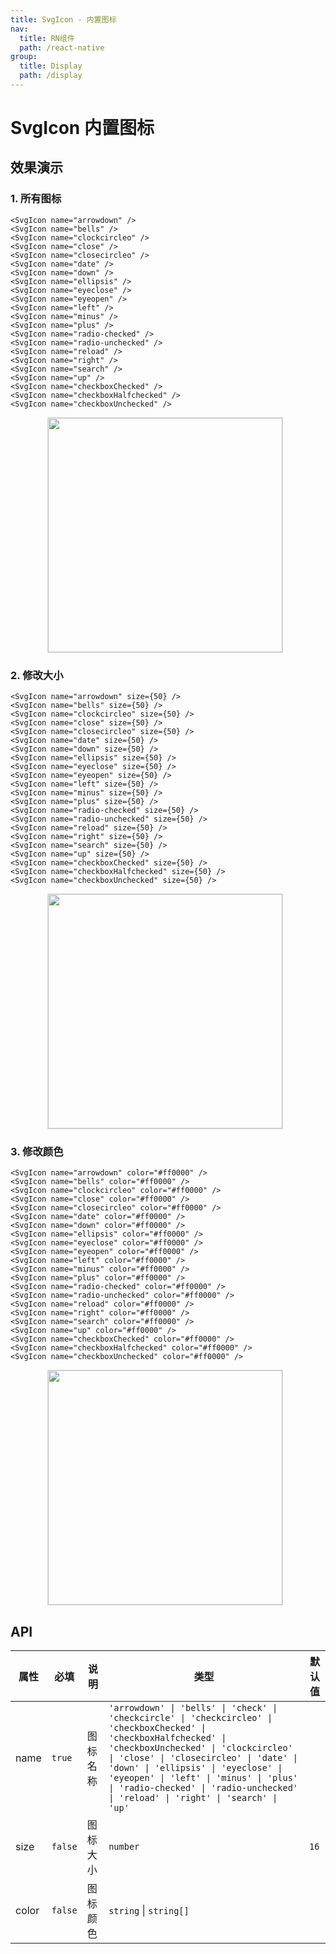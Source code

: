 ```yaml
---
title: SvgIcon - 内置图标
nav:
  title: RN组件
  path: /react-native
group:
  title: Display
  path: /display
---
```


# SvgIcon 内置图标

## 效果演示

### 1. 所有图标

```tsx | pure
<SvgIcon name="arrowdown" />
<SvgIcon name="bells" />
<SvgIcon name="clockcircleo" />
<SvgIcon name="close" />
<SvgIcon name="closecircleo" />
<SvgIcon name="date" />
<SvgIcon name="down" />
<SvgIcon name="ellipsis" />
<SvgIcon name="eyeclose" />
<SvgIcon name="eyeopen" />
<SvgIcon name="left" />
<SvgIcon name="minus" />
<SvgIcon name="plus" />
<SvgIcon name="radio-checked" />
<SvgIcon name="radio-unchecked" />
<SvgIcon name="reload" />
<SvgIcon name="right" />
<SvgIcon name="search" />
<SvgIcon name="up" />
<SvgIcon name="checkboxChecked" />
<SvgIcon name="checkboxHalfchecked" />
<SvgIcon name="checkboxUnchecked" />
```

<center>
  <figure>
    <img
      src="https://td-dev-public.oss-cn-hangzhou.aliyuncs.com/maoyes-app/1644811316900828860.png"
      style="width: 375px; margin-right: 10px; border: 1px solid #ddd;"
    />
  </figure>
</center>

### 2. 修改大小

```tsx | pure
<SvgIcon name="arrowdown" size={50} />
<SvgIcon name="bells" size={50} />
<SvgIcon name="clockcircleo" size={50} />
<SvgIcon name="close" size={50} />
<SvgIcon name="closecircleo" size={50} />
<SvgIcon name="date" size={50} />
<SvgIcon name="down" size={50} />
<SvgIcon name="ellipsis" size={50} />
<SvgIcon name="eyeclose" size={50} />
<SvgIcon name="eyeopen" size={50} />
<SvgIcon name="left" size={50} />
<SvgIcon name="minus" size={50} />
<SvgIcon name="plus" size={50} />
<SvgIcon name="radio-checked" size={50} />
<SvgIcon name="radio-unchecked" size={50} />
<SvgIcon name="reload" size={50} />
<SvgIcon name="right" size={50} />
<SvgIcon name="search" size={50} />
<SvgIcon name="up" size={50} />
<SvgIcon name="checkboxChecked" size={50} />
<SvgIcon name="checkboxHalfchecked" size={50} />
<SvgIcon name="checkboxUnchecked" size={50} />
```

<center>
  <figure>
    <img
      src="https://td-dev-public.oss-cn-hangzhou.aliyuncs.com/maoyes-app/1644811378389797518.png"
      style="width: 375px; margin-right: 10px; border: 1px solid #ddd;"
    />
  </figure>
</center>

### 3. 修改颜色

```tsx | pure
<SvgIcon name="arrowdown" color="#ff0000" />
<SvgIcon name="bells" color="#ff0000" />
<SvgIcon name="clockcircleo" color="#ff0000" />
<SvgIcon name="close" color="#ff0000" />
<SvgIcon name="closecircleo" color="#ff0000" />
<SvgIcon name="date" color="#ff0000" />
<SvgIcon name="down" color="#ff0000" />
<SvgIcon name="ellipsis" color="#ff0000" />
<SvgIcon name="eyeclose" color="#ff0000" />
<SvgIcon name="eyeopen" color="#ff0000" />
<SvgIcon name="left" color="#ff0000" />
<SvgIcon name="minus" color="#ff0000" />
<SvgIcon name="plus" color="#ff0000" />
<SvgIcon name="radio-checked" color="#ff0000" />
<SvgIcon name="radio-unchecked" color="#ff0000" />
<SvgIcon name="reload" color="#ff0000" />
<SvgIcon name="right" color="#ff0000" />
<SvgIcon name="search" color="#ff0000" />
<SvgIcon name="up" color="#ff0000" />
<SvgIcon name="checkboxChecked" color="#ff0000" />
<SvgIcon name="checkboxHalfchecked" color="#ff0000" />
<SvgIcon name="checkboxUnchecked" color="#ff0000" />
```

<center>
  <figure>
    <img
      src="https://td-dev-public.oss-cn-hangzhou.aliyuncs.com/maoyes-app/1644811418530083524.png"
      style="width: 375px; margin-right: 10px; border: 1px solid #ddd;"
    />
  </figure>
</center>

## API

| 属性 | 必填 | 说明 | 类型 | 默认值 |
| --- | --- | --- | --- | --- |
| name | `true` | 图标名称 | `'arrowdown' \| 'bells' \| 'check' \| 'checkcircle' \| 'checkcircleo' \| 'checkboxChecked' \| 'checkboxHalfchecked' \| 'checkboxUnchecked' \| 'clockcircleo' \| 'close' \| 'closecircleo' \| 'date' \| 'down' \| 'ellipsis' \| 'eyeclose' \| 'eyeopen' \| 'left' \| 'minus' \| 'plus' \| 'radio-checked' \| 'radio-unchecked' \| 'reload' \| 'right' \| 'search' \| 'up'` |
| size | `false` | 图标大小 | `number` | `16` |
| color | `false` | 图标颜色 | `string` \| `string[]` |  |

